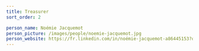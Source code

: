 ```yaml
---
title: Treasurer
sort_order: 2

person_name: Noémie Jacquemot
person_picture: /images/people/noemie-jacquemot.jpg
person_website: https://fr.linkedin.com/in/noémie-jacquemot-a86445153?original_referer=
---
```

